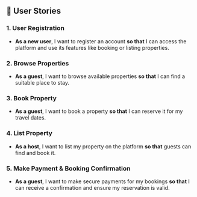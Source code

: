 ## 🧾 User Stories

### 1. User Registration
- **As a new user**, I want to register an account **so that** I can access the platform and use its features like booking or listing properties.

### 2. Browse Properties
- **As a guest**, I want to browse available properties **so that** I can find a suitable place to stay.

### 3. Book Property
- **As a guest**, I want to book a property **so that** I can reserve it for my travel dates.

### 4. List Property
- **As a host**, I want to list my property on the platform **so that** guests can find and book it.

### 5. Make Payment & Booking Confirmation
- **As a guest**, I want to make secure payments for my bookings **so that** I can receive a confirmation and ensure my reservation is valid.
